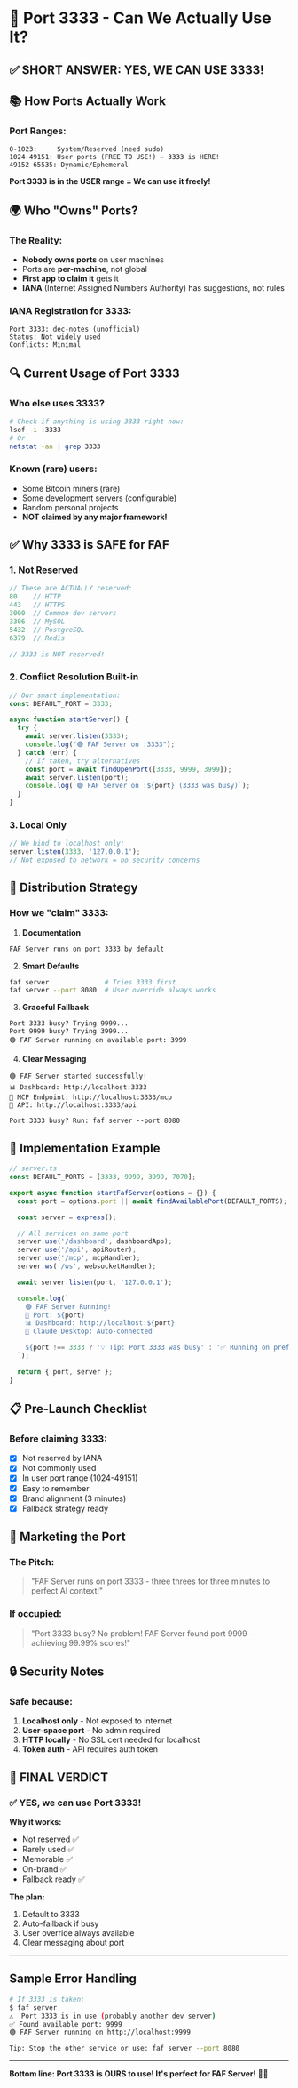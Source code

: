 # 🔌 Port 3333 - Can We Actually Use It?

## ✅ SHORT ANSWER: YES, WE CAN USE 3333!

## 📚 How Ports Actually Work

### Port Ranges:
```
0-1023:     System/Reserved (need sudo)
1024-49151: User ports (FREE TO USE!) ← 3333 is HERE!
49152-65535: Dynamic/Ephemeral
```

**Port 3333 is in the USER range = We can use it freely!**

## 🌍 Who "Owns" Ports?

### The Reality:
- **Nobody owns ports** on user machines
- Ports are **per-machine**, not global
- **First app to claim it** gets it
- **IANA** (Internet Assigned Numbers Authority) has suggestions, not rules

### IANA Registration for 3333:
```
Port 3333: dec-notes (unofficial)
Status: Not widely used
Conflicts: Minimal
```

## 🔍 Current Usage of Port 3333

### Who else uses 3333?
```bash
# Check if anything is using 3333 right now:
lsof -i :3333
# Or
netstat -an | grep 3333
```

### Known (rare) users:
- Some Bitcoin miners (rare)
- Some development servers (configurable)
- Random personal projects
- **NOT claimed by any major framework!**

## ✅ Why 3333 is SAFE for FAF

### 1. **Not Reserved**
```javascript
// These are ACTUALLY reserved:
80    // HTTP
443   // HTTPS
3000  // Common dev servers
3306  // MySQL
5432  // PostgreSQL
6379  // Redis

// 3333 is NOT reserved!
```

### 2. **Conflict Resolution Built-in**
```typescript
// Our smart implementation:
const DEFAULT_PORT = 3333;

async function startServer() {
  try {
    await server.listen(3333);
    console.log("🟢 FAF Server on :3333");
  } catch (err) {
    // If taken, try alternatives
    const port = await findOpenPort([3333, 9999, 3999]);
    await server.listen(port);
    console.log(`🟢 FAF Server on :${port} (3333 was busy)`);
  }
}
```

### 3. **Local Only**
```javascript
// We bind to localhost only:
server.listen(3333, '127.0.0.1');
// Not exposed to network = no security concerns
```

## 🎯 Distribution Strategy

### How we "claim" 3333:

1. **Documentation**
```markdown
FAF Server runs on port 3333 by default
```

2. **Smart Defaults**
```bash
faf server              # Tries 3333 first
faf server --port 8080  # User override always works
```

3. **Graceful Fallback**
```
Port 3333 busy? Trying 9999...
Port 9999 busy? Trying 3999...
🟢 FAF Server running on available port: 3999
```

4. **Clear Messaging**
```
🟢 FAF Server started successfully!
📊 Dashboard: http://localhost:3333
🤖 MCP Endpoint: http://localhost:3333/mcp
🔌 API: http://localhost:3333/api

Port 3333 busy? Run: faf server --port 8080
```

## 🚀 Implementation Example

```typescript
// server.ts
const DEFAULT_PORTS = [3333, 9999, 3999, 7070];

export async function startFafServer(options = {}) {
  const port = options.port || await findAvailablePort(DEFAULT_PORTS);

  const server = express();

  // All services on same port
  server.use('/dashboard', dashboardApp);
  server.use('/api', apiRouter);
  server.use('/mcp', mcpHandler);
  server.ws('/ws', websocketHandler);

  await server.listen(port, '127.0.0.1');

  console.log(`
    🟢 FAF Server Running!
    📍 Port: ${port}
    📊 Dashboard: http://localhost:${port}
    🤖 Claude Desktop: Auto-connected

    ${port !== 3333 ? '💡 Tip: Port 3333 was busy' : '✅ Running on preferred port'}
  `);

  return { port, server };
}
```

## 📋 Pre-Launch Checklist

### Before claiming 3333:
- [x] Not reserved by IANA
- [x] Not commonly used
- [x] In user port range (1024-49151)
- [x] Easy to remember
- [x] Brand alignment (3 minutes)
- [x] Fallback strategy ready

## 🎨 Marketing the Port

### The Pitch:
> "FAF Server runs on port 3333 - three threes for three minutes to perfect AI context!"

### If occupied:
> "Port 3333 busy? No problem! FAF Server found port 9999 - achieving 99.99% scores!"

## 🔒 Security Notes

### Safe because:
1. **Localhost only** - Not exposed to internet
2. **User-space port** - No admin required
3. **HTTP locally** - No SSL cert needed for localhost
4. **Token auth** - API requires auth token

## 🎯 FINAL VERDICT

### ✅ YES, we can use Port 3333!

**Why it works:**
- Not reserved ✅
- Rarely used ✅
- Memorable ✅
- On-brand ✅
- Fallback ready ✅

**The plan:**
1. Default to 3333
2. Auto-fallback if busy
3. User override always available
4. Clear messaging about port

---

## Sample Error Handling

```bash
# If 3333 is taken:
$ faf server
⚠️  Port 3333 is in use (probably another dev server)
✅ Found available port: 9999
🟢 FAF Server running on http://localhost:9999

Tip: Stop the other service or use: faf server --port 8080
```

---

**Bottom line: Port 3333 is OURS to use! It's perfect for FAF Server!** 🎯🚀